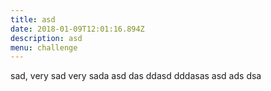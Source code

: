 ```yaml
---
title: asd
date: 2018-01-09T12:01:16.894Z
description: asd
menu: challenge
---
```

sad, very sad very sada asd das ddasd dddasas asd ads dsa
